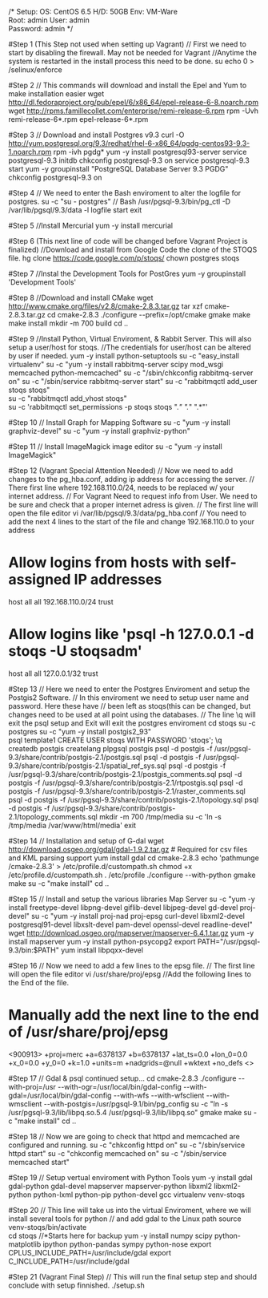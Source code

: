 /*  Setup:
    OS:   CentOS 6.5
    H/D:  50GB
    Env: VM-Ware  
          Root:     admin
          User:     admin   
          Password: admin
*/

#Step 1 (This Step not used when setting up Vagrant)
// First we need to start by disabling the firewall. May not be needed for Vagrant
//Anytime the system is restarted in the install process this need to be done.
su
echo 0 > /selinux/enforce 

#Step 2
// This commands will download and install the Epel and Yum to make installation easier
wget http://dl.fedoraproject.org/pub/epel/6/x86_64/epel-release-6-8.noarch.rpm
wget http://rpms.famillecollet.com/enterprise/remi-release-6.rpm
rpm -Uvh remi-release-6*.rpm epel-release-6*.rpm

#Step 3
// Download and install Postgres v9.3
curl -O http://yum.postgresql.org/9.3/redhat/rhel-6-x86_64/pgdg-centos93-9.3-1.noarch.rpm
rpm -ivh pgdg*
yum -y install postgresql93-server
service postgresql-9.3 initdb
chkconfig postgresql-9.3 on
service postgresql-9.3 start
yum -y groupinstall "PostgreSQL Database Server 9.3 PGDG"
chkconfig postgresql-9.3 on

#Step 4
// We need to enter the Bash enviroment to alter the logfile for postgres.
su -c "su - postgres" // Bash
/usr/pgsql-9.3/bin/pg_ctl -D /var/lib/pgsql/9.3/data -l logfile start
exit

#Step 5
//Install Mercurial
yum -y install mercurial

#Step 6 (This next line of code will be changed before Vagrant Project is finalized)
//Download and install from Google Code the clone of the STOQS file.
hg clone https://code.google.com/p/stoqs/
chown postgres stoqs

#Step 7
//Instal the Development Tools for PostGres
yum -y groupinstall 'Development Tools' 

#Step 8
//Download and install CMake
wget http://www.cmake.org/files/v2.8/cmake-2.8.3.tar.gz
tar xzf cmake-2.8.3.tar.gz
cd cmake-2.8.3
./configure --prefix=/opt/cmake
gmake
make
make install 
mkdir -m 700 build
cd ..

#Step 9 
//Install Python, Virtual Enviroment, & Rabbit Server. This will also setup a user/host for stoqs.
//The credentials for user/host can be altered by user if needed.
yum -y install python-setuptools
su -c "easy_install virtualenv"
su -c "yum -y install rabbitmq-server scipy mod_wsgi memcached python-memcached"
su -c "/sbin/chkconfig rabbitmq-server on"
su -c "/sbin/service rabbitmq-server start"
su -c "rabbitmqctl add_user stoqs stoqs"       
su -c "rabbitmqctl add_vhost stoqs"             
su -c 'rabbitmqctl set_permissions -p stoqs stoqs ".*" ".*" ".*"'

#Step 10
// Install Graph for Mapping Software
su -c "yum -y install graphviz-devel"
su -c "yum -y install graphviz-python"

#Step 11
// Install ImageMagick image editor 
su -c "yum -y install ImageMagick"

#Step 12 (Vagrant Special Attention Needed) 
// Now we need to add changes to the pg_hba.conf, adding ip address for accessing the server.
// There first line where 192.168.110.0/24, needs to be replaced w/ your internet address.
// For Vagrant Need to request info from User. We need to be sure and check that a proper internet adress is given.
// The first line will open the file editor
vi /var/lib/pgsql/9.3/data/pg_hba.conf
// You need to add the next 4 lines to the start of the file and change 192.168.110.0 to your address 
# Allow logins from hosts with self-assigned IP addresses
host    all             all             192.168.110.0/24        trust 
# Allow logins like 'psql -h 127.0.0.1 -d stoqs -U stoqsadm'
host    all             all             127.0.0.1/32            trust

#Step 13
// Here we need to enter the Postgres Enviroment and setup the Postgis2 Software.
// In this enviroment we need to setup user name and password. Here these have 
// been left as stoqs(this can be changed, but changes need to be used at all point using the databases.
// The line \q will exit the psql setup and Exit will exit the postgres enviroment
cd stoqs
su -c postgres
su -c "yum -y install postgis2_93"		        
psql template1 
CREATE USER stoqs WITH PASSWORD 'stoqs';
\q  
createdb postgis
createlang plpgsql postgis 
psql -d postgis -f /usr/pgsql-9.3/share/contrib/postgis-2.1/postgis.sql
psql -d postgis -f /usr/pgsql-9.3/share/contrib/postgis-2.1/spatial_ref_sys.sql
psql -d postgis -f /usr/pgsql-9.3/share/contrib/postgis-2.1/postgis_comments.sql
psql -d postgis -f /usr/pgsql-9.3/share/contrib/postgis-2.1/rtpostgis.sql
psql -d postgis -f /usr/pgsql-9.3/share/contrib/postgis-2.1/raster_comments.sql
psql -d postgis -f /usr/pgsql-9.3/share/contrib/postgis-2.1/topology.sql
psql -d postgis -f /usr/pgsql-9.3/share/contrib/postgis-2.1/topology_comments.sql
mkdir -m 700 /tmp/media
su -c 'ln -s /tmp/media /var/www/html/media'
exit

#Step 14
// Installation and setup of G-dal
wget http://download.osgeo.org/gdal/gdal-1.9.2.tar.gz        # Required for csv files and KML parsing support
yum install gdal
cd cmake-2.8.3
echo 'pathmunge /cmake-2.8.3' > /etc/profile.d/custompath.sh
chmod +x /etc/profile.d/custompath.sh
. /etc/profile
./configure --with-python
gmake       
make
su -c "make install"
cd ..

#Step 15
// Install and setup the various libraries Map Server
su -c "yum -y install freetype-devel libpng-devel giflib-devel libjpeg-devel gd-devel proj-devel"
su -c "yum -y install proj-nad proj-epsg curl-devel libxml2-devel postgresql91-devel libxslt-devel pam-devel openssl-devel readline-devel"
wget http://download.osgeo.org/mapserver/mapserver-6.4.1.tar.gz
yum -y install mapserver
yum -y install python-psycopg2
export PATH="/usr/pgsql-9.3/bin:$PATH"
yum install libpqxx-devel

#Step 16
// Now we need to add a few lines to the epsg file.
// The first line will open the file editor
vi /usr/share/proj/epsg
//Add the following lines to the End of the file.
# Manually add the next line to the end of /usr/share/proj/epsg 
<900913> +proj=merc +a=6378137 +b=6378137 +lat_ts=0.0 +lon_0=0.0 +x_0=0.0 +y_0=0 +k=1.0 +units=m +nadgrids=@null +wktext  +no_defs <>

#Step 17
// Gdal & psql continued setup...
cd cmake-2.8.3
./configure --with-proj=/usr --with-ogr=/usr/local/bin/gdal-config --with-gdal=/usr/local/bin/gdal-config --with-wfs --with-wfsclient --with-wmsclient --with-postgis=/usr/pgsql-9.1/bin/pg_config
su -c "ln -s /usr/pgsql-9.3/lib/libpq.so.5.4 /usr/pgsql-9.3/lib/libpq.so"
gmake
make 
su -c "make install"
cd ..

#Step 18
// Now we are going to check that httpd and memcached are configured and running.
su -c "chkconfig httpd on"
su -c "/sbin/service httpd start"
su -c "chkconfig memcached on"
su -c "/sbin/service memcached start"

#Step 19
// Setup vertual enviroment with Python Tools
yum -y install gdal gdal-python gdal-devel mapserver mapserver-python libxml2 libxml2-python python-lxml python-pip python-devel gcc
virtualenv venv-stoqs

#Step 20
// This line will take us into the virtual Enviroment, where we will install several tools for python 
// and add gdal to the Linux path 
source venv-stoqs/bin/activate      
cd stoqs //*Starts here for backup
yum -y install numpy scipy python-matplotlib ipython python-pandas sympy python-nose
export CPLUS_INCLUDE_PATH=/usr/include/gdal
export C_INCLUDE_PATH=/usr/include/gdal

#Step 21 (Vagrant Final Step)
// This will run the final setup step and should conclude with setup finnished. 
./setup.sh

